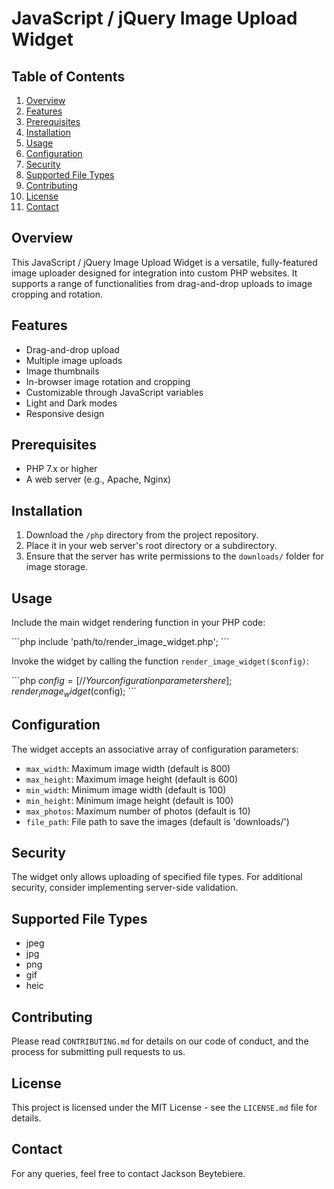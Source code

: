 # JavaScript / jQuery Image Upload Widget

## Table of Contents

1. [Overview](#overview)
2. [Features](#features)
3. [Prerequisites](#prerequisites)
4. [Installation](#installation)
5. [Usage](#usage)
6. [Configuration](#configuration)
7. [Security](#security)
8. [Supported File Types](#supported-file-types)
9. [Contributing](#contributing)
10. [License](#license)
11. [Contact](#contact)

## Overview

This JavaScript / jQuery Image Upload Widget is a versatile, fully-featured image uploader designed for integration into custom PHP websites. It supports a range of functionalities from drag-and-drop uploads to image cropping and rotation. 

## Features

- Drag-and-drop upload
- Multiple image uploads
- Image thumbnails
- In-browser image rotation and cropping
- Customizable through JavaScript variables
- Light and Dark modes
- Responsive design

## Prerequisites

- PHP 7.x or higher
- A web server (e.g., Apache, Nginx)

## Installation

1. Download the `/php` directory from the project repository.
2. Place it in your web server's root directory or a subdirectory.
3. Ensure that the server has write permissions to the `downloads/` folder for image storage.

## Usage

Include the main widget rendering function in your PHP code:

\`\`\`php
include 'path/to/render_image_widget.php';
\`\`\`

Invoke the widget by calling the function `render_image_widget($config)`:

\`\`\`php
$config = [
    // Your configuration parameters here
];
render_image_widget($config);
\`\`\`

## Configuration

The widget accepts an associative array of configuration parameters:

- `max_width`: Maximum image width (default is 800)
- `max_height`: Maximum image height (default is 600)
- `min_width`: Minimum image width (default is 100)
- `min_height`: Minimum image height (default is 100)
- `max_photos`: Maximum number of photos (default is 10)
- `file_path`: File path to save the images (default is 'downloads/')

## Security

The widget only allows uploading of specified file types. For additional security, consider implementing server-side validation.

## Supported File Types

- jpeg
- jpg
- png
- gif
- heic

## Contributing

Please read `CONTRIBUTING.md` for details on our code of conduct, and the process for submitting pull requests to us.

## License

This project is licensed under the MIT License - see the `LICENSE.md` file for details.

## Contact

For any queries, feel free to contact Jackson Beytebiere.

